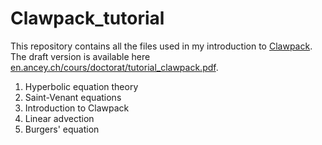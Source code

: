 # Clawpack_tutorial
This repository contains all the files used in my introduction to [Clawpack](http://www.clawpack.org/). The draft version is available here [en.ancey.ch/cours/doctorat/tutorial_clawpack.pdf](http://en.ancey.ch/cours/doctorat/tutorial_clawpack.pdf).

1. Hyperbolic equation theory
2. Saint-Venant equations
3. Introduction to Clawpack
4. Linear advection
5. Burgers' equation
